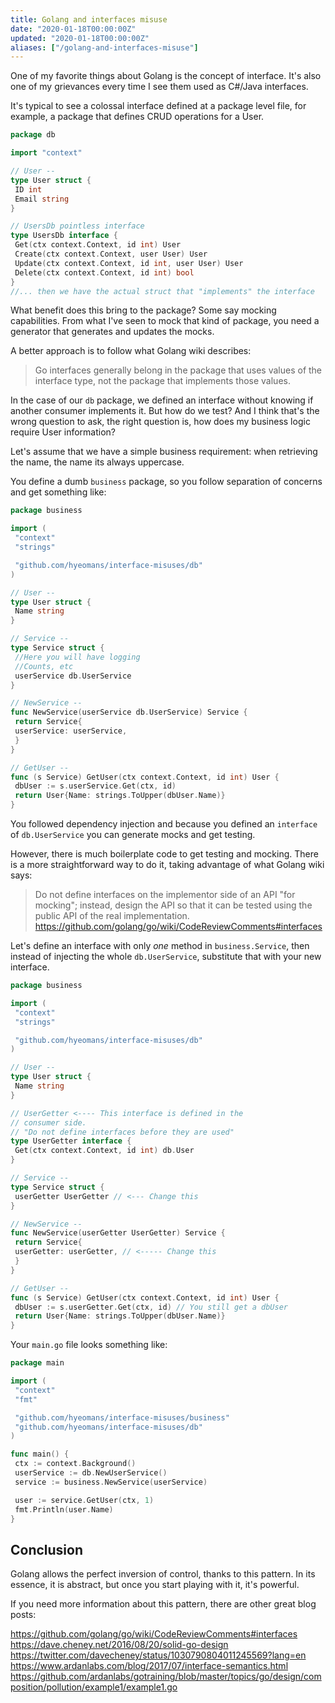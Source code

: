 ```yaml
---
title: Golang and interfaces misuse
date: "2020-01-18T00:00:00Z"
updated: "2020-01-18T00:00:00Z"
aliases: ["/golang-and-interfaces-misuse"]
---
```


One of my favorite things about Golang is the concept of interface. It's also one of my grievances every time I see them used as C#/Java interfaces.

It's typical to see a colossal interface defined at a package level file, for example, a package that defines CRUD operations for a User.

```go
package db

import "context"

// User --
type User struct {
 ID int
 Email string
}

// UsersDb pointless interface
type UsersDb interface {
 Get(ctx context.Context, id int) User
 Create(ctx context.Context, user User) User
 Update(ctx context.Context, id int, user User) User
 Delete(ctx context.Context, id int) bool
}
//... then we have the actual struct that "implements" the interface
```

What benefit does this bring to the package? Some say mocking capabilities. From what I've seen to mock that kind of package, you need a generator that generates and updates the mocks.

A better approach is to follow what Golang wiki describes:

> Go interfaces generally belong in the package that uses values of the interface type, not the package that implements those values.

In the case of our `db` package, we defined an interface without knowing if another consumer implements it. But how do we test? And I think that's the wrong question to ask, the right question is, how does my business logic require User information?

Let's assume that we have a simple business requirement: when retrieving the name, the name its always uppercase.

You define a dumb `business` package, so you follow separation of concerns and get something like:

```go
package business

import (
 "context"
 "strings"

 "github.com/hyeomans/interface-misuses/db"
)

// User --
type User struct {
 Name string
}

// Service --
type Service struct {
 //Here you will have logging
 //Counts, etc
 userService db.UserService
}

// NewService --
func NewService(userService db.UserService) Service {
 return Service{
 userService: userService,
 }
}

// GetUser --
func (s Service) GetUser(ctx context.Context, id int) User {
 dbUser := s.userService.Get(ctx, id)
 return User{Name: strings.ToUpper(dbUser.Name)}
}
```

You followed dependency injection and because you defined an `interface` of `db.UserService` you can generate mocks and get testing.

However, there is much boilerplate code to get testing and mocking. There is a more straightforward way to do it, taking advantage of what Golang wiki says:

> Do not define interfaces on the implementor side of an API "for mocking"; instead, design the API so that it can be tested using the public API of the real implementation.
> https://github.com/golang/go/wiki/CodeReviewComments#interfaces

Let's define an interface with only _one_ method in `business.Service`, then instead of injecting the whole `db.UserService`, substitute that with your new interface.

```go
package business

import (
 "context"
 "strings"

 "github.com/hyeomans/interface-misuses/db"
)

// User --
type User struct {
 Name string
}

// UserGetter <---- This interface is defined in the
// consumer side.
// "Do not define interfaces before they are used"
type UserGetter interface {
 Get(ctx context.Context, id int) db.User
}

// Service --
type Service struct {
 userGetter UserGetter // <--- Change this
}

// NewService --
func NewService(userGetter UserGetter) Service {
 return Service{
 userGetter: userGetter, // <----- Change this
 }
}

// GetUser --
func (s Service) GetUser(ctx context.Context, id int) User {
 dbUser := s.userGetter.Get(ctx, id) // You still get a dbUser
 return User{Name: strings.ToUpper(dbUser.Name)}
}
```

Your `main.go` file looks something like:

```go
package main

import (
 "context"
 "fmt"

 "github.com/hyeomans/interface-misuses/business"
 "github.com/hyeomans/interface-misuses/db"
)

func main() {
 ctx := context.Background()
 userService := db.NewUserService()
 service := business.NewService(userService)

 user := service.GetUser(ctx, 1)
 fmt.Println(user.Name)
}
```

## Conclusion

Golang allows the perfect inversion of control, thanks to this pattern. In its essence, it is abstract, but once you start playing with it, it's powerful.

If you need more information about this pattern, there are other great blog posts:

https://github.com/golang/go/wiki/CodeReviewComments#interfaces
https://dave.cheney.net/2016/08/20/solid-go-design
https://twitter.com/davecheney/status/1030790804011245569?lang=en
https://www.ardanlabs.com/blog/2017/07/interface-semantics.html
https://github.com/ardanlabs/gotraining/blob/master/topics/go/design/composition/pollution/example1/example1.go
